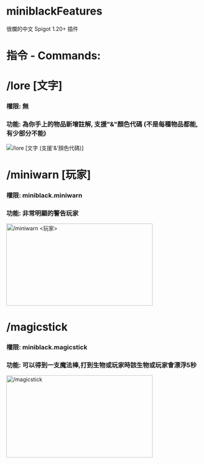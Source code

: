 <h1>miniblackFeatures</h1>
很爛的中文 Spigot 1.20+ 插件</h3>
<h1>指令 - Commands:</h1>
<h1>/lore [文字] </h1>
<h3>權限: 無</h3>
<h3>功能: 為你手上的物品新增註解, 支援"&"顏色代碼 (不是每種物品都能, 有少部分不能)</h3>
<img src="https://media.discordapp.net/attachments/1114834462430212177/1266651055127793715/image.png?ex=66a5ec38&is=66a49ab8&hm=3c84e758e1288e88352c385a5bbc1656e42eebefa05e6a470d0c8ed69f29da57&=&format=webp&quality=lossless&width=587&height=137" alt="/lore [文字 (支援'&'顏色代碼)] ">
<h1>/miniwarn [玩家] </h1>
<h3>權限: miniblack.miniwarn</h3>
<h3>功能: 非常明顯的警告玩家</h3>
<img src="https://sss.feathermc.com/N4UqoTZB.png" alt="/miniwarn <玩家>" width="384" height="216">
<h1>/magicstick</h1>
<h3>權限: miniblack.magicstick</h3>
<h3>功能: 可以得到一支魔法棒,打到生物或玩家時該生物或玩家會漂浮5秒</h3>
<img src="https://sss.feathermc.com/RPBBwa2k.png" alt="/magicstick" width="384" height="216">
